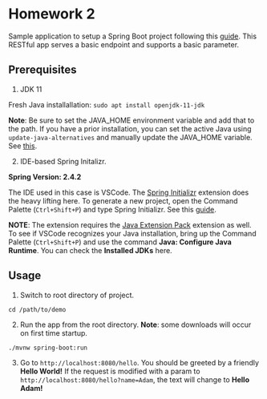 # Homework 2

Sample application to setup a Spring Boot project following this [guide](https://spring.io/quickstart). This RESTful app serves a basic endpoint and supports a basic parameter.

## Prerequisites

1. JDK 11

Fresh Java installallation: `sudo apt install openjdk-11-jdk`

**Note**: Be sure to set the JAVA_HOME environment variable and add that to the path. If you have a prior installation, you can set the active Java using `update-java-alternatives` and manually update the JAVA_HOME variable. See [this](https://askubuntu.com/questions/121654/how-to-set-default-java-version).

2. IDE-based Spring Initalizr.

**Spring Version: 2.4.2**

The IDE used in this case is VSCode. The [Spring Initializr](https://marketplace.visualstudio.com/items?itemName=vscjava.vscode-spring-initializr) extension does the heavy lifting here. To generate a new project, open the Command Palette (`Ctrl+Shift+P`) and type Spring Initializr. See this [guide](https://code.visualstudio.com/docs/java/java-spring-boot).

**NOTE**: The extension requires the [Java Extension Pack](https://marketplace.visualstudio.com/items?itemName=vscjava.vscode-java-pack) extension as well. To see if VSCode recognizes your Java installation, bring up the Command Palette (`Ctrl+Shift+P`) and use the command **Java: Configure Java Runtime**. You can check the **Installed JDKs** here.

## Usage

1. Switch to root directory of project.

 `cd /path/to/demo`

2. Run the app from the root directory. **Note**: some downloads will occur on first time startup.

`./mvnw spring-boot:run`

3. Go to `http://localhost:8080/hello`. You should be greeted by a friendly **Hello World!** If the request is modified with a param to `http://localhost:8080/hello?name=Adam`, the text will change to **Hello Adam!**
